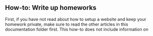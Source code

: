 ## How-to: Write up homeworks

First, if you have not read about how to setup a website and keep your homework private, make sure to read the other articles in this documentation folder first. This how-to does not include information on 
